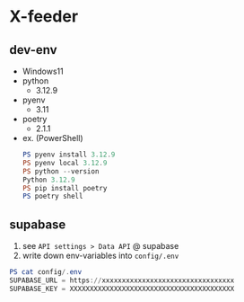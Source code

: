 # X-feeder

## dev-env
- Windows11
- python
  - 3.12.9
- pyenv
  - 3.11
- poetry
  - 2.1.1
- ex. (PowerShell)
    ```PowerShell
    PS pyenv install 3.12.9
    PS pyenv local 3.12.9
    PS python --version
    Python 3.12.9
    PS pip install poetry
    PS poetry shell
    ```

## supabase
1. see `API settings > Data API` @ supabase
1. write down env-variables into `config/.env`
```PowerShell
PS cat config/.env
SUPABASE_URL = https://xxxxxxxxxxxxxxxxxxxxxxxxxxxxxxxxx
SUPABASE_KEY = XXXXXXXXXXXXXXXXXXXXXXXXXXXXXXXXXXXXXXXXX
```
